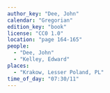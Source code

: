 ```yaml
---
author_key: "Dee, John"
calendar: "Gregorian"
edition_key: "book"
license: "CC0 1.0"
location: "page 164-165"
people:
  - "Dee, John"
  - "Kelley, Edward"
places:
  - "Krakow, Lesser Poland, PL"
time_of_day: "07:30/11"
---
```

